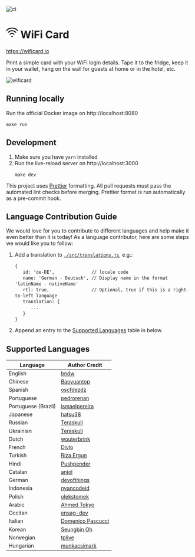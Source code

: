 ![ci](https://github.com/bndw/wifi-card/workflows/ci/badge.svg)

# <img width="32px" src="./public/images/wifi.png"> WiFi Card

https://wificard.io

Print a simple card with your WiFi login details. Tape it to the fridge, keep it in your wallet, hang on the wall for guests at home or in the hotel, etc.

![wificard](https://user-images.githubusercontent.com/48166553/125853182-49fd361d-5797-4989-afbf-e6a617945be2.gif)

## Running locally

Run the official Docker image on http://localhost:8080

```
make run
```

## Development

1. Make sure you have `yarn` installed
2. Run the live-reload server on http://localhost:3000
   ```
   make dev
   ```

This project uses [Prettier](https://prettier.io/) formatting. All pull requests must pass the automated lint checks before merging. Prettier format is run automatically as a pre-commit hook.

## Language Contribution Guide

We would love for you to contribute to different languages and help make it even better than it is today! As a language contributor, here are some steps we would like you to follow:

1. Add a translation to [`./src/translations.js`](./src/translations.js), e.g.:

   ```
   {
      id: 'de-DE',              // locale code
      name: 'German - Deutsch', // Display name in the format 'latinName - nativeName'
      rtl: true,                // Optional, true if this is a right-to-left language
      translation: {
         ...
      }
   }
   ```

2. Append an entry to the [Supported Languages](#supported-languages) table in below.

## Supported Languages

| Language            | Author Credit                                     |
| ------------------- | ------------------------------------------------- |
| English             | [bndw](https://github.com/bndw)                   |
| Chinese             | [Baoyuantop](https://github.com/Baoyuantop)       |
| Spanish             | [oscfdezdz](https://github.com/oscfdezdz)         |
| Portuguese          | [pedrorenan](https://github.com/pedrorenan)       |
| Portuguese (Brazil) | [ismaelpereira](https://github.com/ismaelpereira) |
| Japanese            | [hatsu38](https://github.com/hatsu38)             |
| Russian             | [Teraskull](https://github.com/Teraskull)         |
| Ukrainian           | [Teraskull](https://github.com/Teraskull)         |
| Dutch               | [wouterbrink](https://github.com/wouterbrink)     |
| French              | [Divlo](https://github.com/Divlo)                 |
| Turkish             | [Riza Ergun](https://github.com/rizaergun)        |
| Hindi               | [Pushpender](https://github.com/PushpenderSaini0) |
| Catalan             | [aniol](https://github.com/aniol)                 |
| German              | [devofthings](https://github.com/devofthings)     |
| Indonesia           | [nyancodeid](https://github.com/nyancodeid)       |
| Polish              | [olekstomek](https://github.com/olekstomek)       |
| Arabic              | [Ahmed Tokyo](https://github.com/a-tokyo)         |
| Occitan             | [ensag-dev](https://github.com/ensag-dev)         |
| Italian             | [Domenico Pascucci](https://github.com/pasmimmo)  |
| Korean              | [Seungbin Oh](https://github.com/sboh1214)        |
| Norwegian           | [tplive](https://github.com/tplive)               |
| Hungarian           | [munkacsimark](https://github.com/munkacsimark)   |
